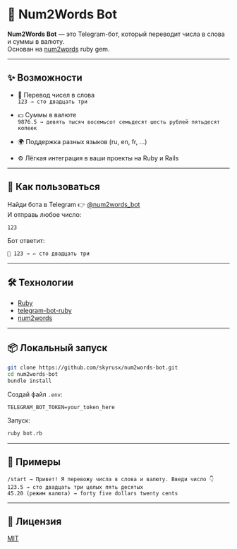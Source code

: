 # 🤖 Num2Words Bot

**Num2Words Bot** — это Telegram-бот, который переводит числа в слова и суммы в валюту.  
Основан на [num2words](https://github.com/skyrusx/num2words) ruby gem.

---

## ✨ Возможности

- 🔢 Перевод чисел в слова  
  `123 → сто двадцать три`

- 💵 Суммы в валюте  
  `9876.5 → девять тысяч восемьсот семьдесят шесть рублей пятьдесят копеек`

- 🌍 Поддержка разных языков (ru, en, fr, …)

- ⚙️ Лёгкая интеграция в ваши проекты на Ruby и Rails

---

## 🚀 Как пользоваться

Найди бота в Telegram 👉 [@num2words_bot](https://t.me/num2words_bot)  
И отправь любое число:

```
123
```

Бот ответит:

```
🔢 123 → ✍️ сто двадцать три
```

---

## 🛠 Технологии

- [Ruby](https://www.ruby-lang.org/)
- [telegram-bot-ruby](https://github.com/atipugin/telegram-bot-ruby)
- [num2words](https://github.com/skyrusx/num2words)

---

## 📦 Локальный запуск

```bash
git clone https://github.com/skyrusx/num2words-bot.git
cd num2words-bot
bundle install
```

Создай файл `.env`:

```dotenv
TELEGRAM_BOT_TOKEN=your_token_here
```

Запуск:

```bash
ruby bot.rb
```

---

## 📝 Примеры

```
/start → Привет! Я перевожу числа в слова и валюту. Введи число 👇
123.5 → сто двадцать три целых пять десятых
45.20 (режим валюта) → forty five dollars twenty cents
```

---

## 📜 Лицензия

[MIT](LICENSE)
